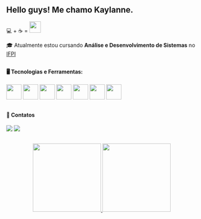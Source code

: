 ## Hello guys! Me chamo Kaylanne.

 💻 + ☕ = <img src="https://media.giphy.com/media/WUlplcMpOCEmTGBtBW/giphy.gif" width="30">
 
🎓 Atualmente estou cursando **Análise e Desenvolvimento de Sistemas** no [IFPI](https://www.ifpi.edu.br/teresinacentral)

##

#### 🖥️ Tecnologias e Ferramentas:

<div style= "display: inline">
  <img width='40' height='40' src="https://cdn.jsdelivr.net/gh/devicons/devicon/icons/javascript/javascript-original.svg"/>
  <img width='40' height='40' src="https://cdn.jsdelivr.net/gh/devicons/devicon/icons/postgresql/postgresql-original.svg"/>
  <img width='40' height='40' src="https://cdn.jsdelivr.net/gh/devicons/devicon/icons/css3/css3-original.svg" />
  <img width='40' height='40' src="https://cdn.jsdelivr.net/gh/devicons/devicon/icons/html5/html5-original.svg" />    
  <img width='40' height='40' src="https://cdn.jsdelivr.net/gh/devicons/devicon/icons/mysql/mysql-plain.svg" />
  <img width='40' height='40' src="https://cdn.jsdelivr.net/gh/devicons/devicon/icons/typescript/typescript-original.svg" />
  <img width='40' height='40' src="https://cdn.jsdelivr.net/gh/devicons/devicon/icons/latex/latex-original.svg" />
  <!--<img width='40' height='40' src="https://cdn.jsdelivr.net/gh/devicons/devicon/icons/python/python-original.svg" />
  <img width='40' height='40' src="https://cdn.jsdelivr.net/gh/devicons/devicon/icons/kotlin/kotlin-original.svg" />
  <img width='40' height='40' src="https://cdn.jsdelivr.net/gh/devicons/devicon/icons/arduino/arduino-original.svg" />-->
</div>

##

#### 💬 Contatos
<div style= "display: inline">
  <a href= "https://www.linkedin.com/in/kaylanne-santos-705ab9267/"><img src="https://img.shields.io/badge/linkedin-%230077B5.svg?style=for-the-badge&logo=linkedin&logoColor=white"></a>
  <a href = "mailto:contato@mendeskaylanne1@gmail.com"><img loading="lazy" src="https://img.shields.io/badge/Gmail-D14836?style=for-the-badge&logo=gmail&logoColor=white" target="_blank"></a>
</div>
  
##

<p align="center">
<a href="https://github.com/KaylanneSantos">
  <img height="180em" src="https://github-readme-stats-eight-theta.vercel.app/api?username=KaylanneSantos&show_icons=true&theme=algolia&include_all_commits=true&count_private=true"/>
  <img height="180em" src="https://github-readme-stats-eight-theta.vercel.app/api/top-langs/?username=KaylanneSantos&layout=compact&langs_count=8&theme=algolia"/>
</a>
</p>


